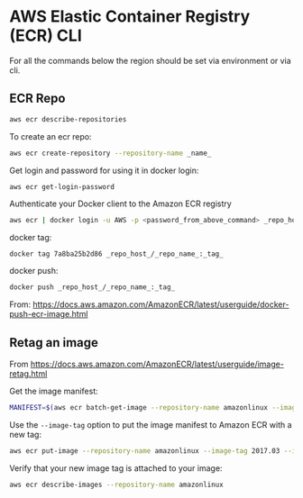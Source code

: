 # AWS Elastic Container Registry (ECR) CLI

For all the commands below the region should be set via environment or via cli.

## ECR Repo

```sh
aws ecr describe-repositories
```

To create an ecr repo:

```sh
aws ecr create-repository --repository-name _name_
```

Get login and password for using it in docker login:

```sh
aws ecr get-login-password
```

Authenticate your Docker client to the Amazon ECR registry

```sh
aws ecr | docker login -u AWS -p <password_from_above_command> _repo_host_/_repo_name_
```
docker tag:

```
docker tag 7a8ba25b2d86 _repo_host_/_repo_name_:_tag_
```

docker push:
```sh
docker push _repo_host_/_repo_name_:_tag_
```

From:
https://docs.aws.amazon.com/AmazonECR/latest/userguide/docker-push-ecr-image.html

## Retag an image

From https://docs.aws.amazon.com/AmazonECR/latest/userguide/image-retag.html

Get the image manifest:
```sh
MANIFEST=$(aws ecr batch-get-image --repository-name amazonlinux --image-ids imageTag=latest --output text --query 'images[].imageManifest')
```
Use the `--image-tag` option to put the image manifest to Amazon ECR with a new
tag:

```sh
aws ecr put-image --repository-name amazonlinux --image-tag 2017.03 --image-manifest "$MANIFEST"
```

Verify that your new image tag is attached to your image:

```sh
aws ecr describe-images --repository-name amazonlinux
```
